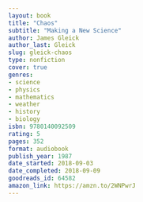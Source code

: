 ```yaml
---
layout: book
title: "Chaos"
subtitle: "Making a New Science"
author: James Gleick
author_last: Gleick
slug: gleick-chaos
type: nonfiction
cover: true
genres:
- science
- physics
- mathematics
- weather
- history
- biology
isbn: 9780140092509
rating: 5
pages: 352
format: audiobook
publish_year: 1987
date_started: 2018-09-03
date_completed: 2018-09-09
goodreads_id: 64582
amazon_link: https://amzn.to/2WNPwrJ
---
```


